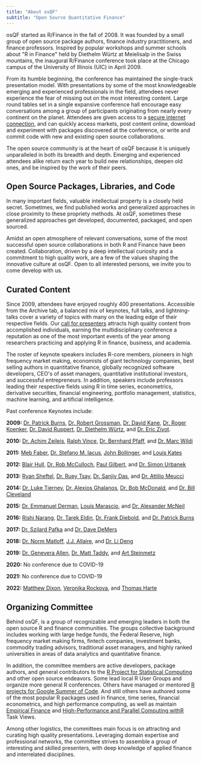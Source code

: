 ```yaml
---
title: "About osQF"
subtitle: "Open Source Quantitative Finance"
---
```


osQF started as R/Finance in the fall of 2008. It was founded by a small group of open source 
package authors, finance industry practitioners, and finance professors. 
Inspired by popular workshops and summer schools about "R in Finance" held by 
Diethelm Würtz at Meielisalp in the Swiss mountains, the inaugural R/Finance 
conference took place at the Chicago campus of the University of Illinois (UIC) 
in April 2009. 

From its humble beginning, the conference has maintained the single-track 
presentation model. With presentations by some of the most knowledgeable 
emerging and experienced professionals in the field, attendees never experience 
the fear of missing out on the most interesting content. Large round tables set 
in a single expansive conference hall encourage easy conversations among a group 
of participants originating from nearly every continent on the planet. Attendees
are given access to a [secure internet connection](https://accc.uic.edu/services/infrastructure/network/wireless/), 
and can quickly access markets, post content online, download and experiment 
with packages discovered at the conference, or write and commit code with new 
and existing open source collaborations.

The open source community is at the heart of osQF because it is uniquely unparalleled in 
both its breadth and depth. Emerging and experienced attendees alike return each 
year to build new relationships, deepen old ones, and be inspired by the
work of their peers. 

## Open Source Packages, Libraries, and Code

In many important fields, valuable intellectual property is a closely held 
secret. Sometimes, we find published works and generalized approaches in close
proximity to these propriety methods. At osQF, sometimes these generalized 
approaches get developed, documented, packaged, and open sourced. 

Amidst an open atmosphere of relevant conversations, some of the most 
successful open source collaborations in both R and Finance have been 
created. Collaboration, driven by a deep intellectual curiosity and a commitment 
to high quality work, are a few of the values shaping the innovative culture at 
osQF. Open to all interested persons, we invite you to come develop with us.

## Curated Content  

Since 2009, attendees have enjoyed roughly 400 presentations. Accessible from 
the Archive tab, a balanced mix of keynotes, full talks, and lightning-talks 
cover a variety of topics with many on the leading edge of their respective 
fields. Our [call for presenters](https://www.rinfinance.com/cfp/) attracts high 
quality content from accomplished individuals, earning the multidisciplinary 
conference a reputation as one of the most important events of the year among 
researchers practicing and applying R in finance, business, and academia.

The roster of keynote speakers includes R-core members, pioneers in high 
frequency market making, economists of giant technology companies, best 
selling authors in quantitative finance, globally recognized software 
developers, CEO's of asset managers, quantitative institutional investors, 
and successful entrepreneurs. In addition, speakers include professors leading 
their respective fields using R in time series, econometrics, derivative 
securities, financial engineering, portfolio management, statistics, machine 
learning, and artificial intelligence.

Past conference Keynotes include:

**2009:** [Dr. Patrick Burns](https://www.burns-stat.com/about-burns-statistics/), 
[Dr. Robert Grossman](http://rgrossman.com/about.html), 
[Dr. David Kane](https://www.davidkane.info/), 
[Dr. Roger Koenker](http://www.econ.uiuc.edu/~roger/), 
[Dr. David Ruppert](https://people.orie.cornell.edu/davidr/), 
[Dr. Diethelm Würtz](https://comp.phys.ethz.ch/news-and-events/nc/2016/08/in-memoriam-diethelm-wuertz.html), 
and [Dr. Eric Zivot](https://faculty.washington.edu/ezivot/). 

**2010:** [Dr. Achim Zeileis](https://eeecon.uibk.ac.at/~zeileis/), 
[Ralph Vince](https://ralphvince.com/), 
[Dr. Bernhard Pfaff](https://www.linkedin.com/in/bernhard-pfaff-8337229/), 
and [Dr. Marc Wildi](https://www.zhaw.ch/en/about-us/person/wlmr/) 

**2011:** [Meb Faber](https://mebfaber.com/about/), 
[Dr. Stefano M. Iacus](https://datasciencelab.unimi.it/index.php/about-us/stefano-iacus/), 
[John Bollinger](https://www.bollingerbands.com/about-us), 
and [Louis Kates](https://www.researchgate.net/scientific-contributions/2020132547_Louis_Kates) 

**2012:** [Blair Hull](https://www.linkedin.com/in/blairhull/), 
[Dr. Rob McCulloch](https://stat.cornell.edu/cornell-day-statistics-2018/rob-mcculloch), 
[Paul Gilbert](https://www.rdocumentation.org/collaborators/name/Paul%20Gilbert), 
and [Dr. Simon Urbanek](https://urbanek.info/)

**2013:** [Ryan Sheftel](https://www.linkedin.com/in/ryansheftel/), 
[Dr. Ruey Tsay](https://www.chicagobooth.edu/faculty/directory/t/ruey-s-tsay), 
[Dr. Sanjiv Das](https://srdas.github.io/), 
and [Dr. Attilio Meucci](https://www.linkedin.com/in/attilio-meucci-72580013/)

**2014:** [Dr. Luke Tierney](https://stat.uiowa.edu/people/luke-tierney), 
[Dr. Alexios Ghalanos](https://www.linkedin.com/in/alexios-galanos-64309165/), 
[Dr. Bob McDonald](https://www.kellogg.northwestern.edu/faculty/directory/mcdonald_robert.aspx), 
and [Dr. Bill Cleveland](https://www.stat.purdue.edu/~wsc/)  

**2015:** [Dr. Emmanuel Derman](https://ieor.columbia.edu/faculty/emanuel-derman), 
[Louis Marascio](https://www.linkedin.com/in/louismarascio/), 
and [Dr. Alexander McNeil](https://www.qrmtutorial.org/8-about/35-alexander-j-mcneil)

**2016:** [Rishi Narang](https://www.thequantbook.com/about-the-author.html),
[Dr. Tarek Eldin](https://www.geodecapital.com/firm/team/investment-leadership), 
[Dr. Frank Diebold](https://fnce.wharton.upenn.edu/profile/fdiebold/), 
and [Dr. Patrick Burns](https://www.burns-stat.com/about-burns-statistics/)  

**2017:** [Dr. Szilard Pafka](https://www.linkedin.com/in/szilard/) 
and [Dr. Dave DeMers](https://www.linkedin.com/in/david-demers-3093a/)

**2018:** [Dr. Norm Matloff](https://faculty.engineering.ucdavis.edu/matloff/), 
[J.J. Allaire](https://www.linkedin.com/in/jjallaire/), 
and [Dr. Li Deng](https://www.ece.uw.edu/people/li-deng/)

**2019:** [Dr. Genevera Allen](https://eceweb.rice.edu/people/genevera-allen),
[Dr. Matt Taddy](https://www.linkedin.com/in/matt-taddy-433078137/), 
and [Art Steinmetz](https://www.linkedin.com/in/asteinmetz/) 

**2020:** No conference due to COVID-19

**2021:** No conference due to COVID-19

**2022:** [Matthew Dixon](http://www.matthew-dixon.com/),
[Veronika Rockova](https://www.chicagobooth.edu/faculty/directory/r/veronika-rockova),
and [Thomas Harte](https://www.linkedin.com/in/thomas-p-harte-415a3413/)

<!--
**2023:** [Carlos Carvalho]
[Chandni Bhan]
[Sam Savage]
[Peter Cotton]
-->

## Organizing Committee 

Behind osQF, is a group of recognizable and emerging leaders in both the 
open source R and finance communities. The groups collective background includes 
working with large hedge funds, the Federal Reserve, high frequency market 
making firms, fintech companies, investment banks, commodity 
trading advisors, traditional asset managers, and highly ranked 
universities in areas of data analytics and quantitative finance.

In addition, the committee members are active developers, package authors, and
general contributors to the 
[R Project for Statistical Computing](https://www.r-project.org/) and other open 
source endeavors. Some lead local R User Groups and organize more general R 
conferences. Others have managed or mentored 
[R projects for Google Summer of Code](https://github.com/rstats-gsoc/). And 
still others have authored some of the most popular R packages used in finance, 
time series, financial econometrics, and high performance computing, as well as 
maintain [Empirical Finance](https://cran.r-project.org/web/views/Finance.html)
and [High-Performance and Parallel Computing withR](https://cran.r-project.org/web/views/HighPerformanceComputing.html) 
Task Views.

Among other logistics, the committees main focus is on attracting and curating 
high quality presentations. Leveraging domain expertise and professional 
networks, the committee strives to assemble a group of interesting and skilled 
presenters, with deep knowledge of applied finance and interrelated disciplines.


